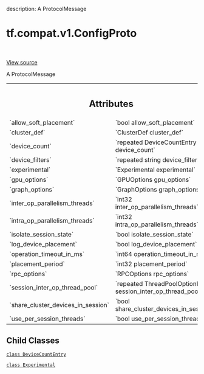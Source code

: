 description: A ProtocolMessage

<div itemscope itemtype="http://developers.google.com/ReferenceObject">
<meta itemprop="name" content="tf.compat.v1.ConfigProto" />
<meta itemprop="path" content="Stable" />
<meta itemprop="property" content="DeviceCountEntry"/>
<meta itemprop="property" content="Experimental"/>
</div>

# tf.compat.v1.ConfigProto

<!-- Insert buttons and diff -->

<table class="tfo-notebook-buttons tfo-api nocontent" align="left">

</table>

<a target="_blank" class="external" href="/code/stable/tensorflow/core/protobuf/config.proto">View source</a>



A ProtocolMessage

<!-- Placeholder for "Used in" -->




<!-- Tabular view -->
 <table class="responsive fixed orange">
<colgroup><col width="214px"><col></colgroup>
<tr><th colspan="2"><h2 class="add-link">Attributes</h2></th></tr>

<tr>
<td>
`allow_soft_placement`<a id="allow_soft_placement"></a>
</td>
<td>
`bool allow_soft_placement`
</td>
</tr><tr>
<td>
`cluster_def`<a id="cluster_def"></a>
</td>
<td>
`ClusterDef cluster_def`
</td>
</tr><tr>
<td>
`device_count`<a id="device_count"></a>
</td>
<td>
`repeated DeviceCountEntry device_count`
</td>
</tr><tr>
<td>
`device_filters`<a id="device_filters"></a>
</td>
<td>
`repeated string device_filters`
</td>
</tr><tr>
<td>
`experimental`<a id="experimental"></a>
</td>
<td>
`Experimental experimental`
</td>
</tr><tr>
<td>
`gpu_options`<a id="gpu_options"></a>
</td>
<td>
`GPUOptions gpu_options`
</td>
</tr><tr>
<td>
`graph_options`<a id="graph_options"></a>
</td>
<td>
`GraphOptions graph_options`
</td>
</tr><tr>
<td>
`inter_op_parallelism_threads`<a id="inter_op_parallelism_threads"></a>
</td>
<td>
`int32 inter_op_parallelism_threads`
</td>
</tr><tr>
<td>
`intra_op_parallelism_threads`<a id="intra_op_parallelism_threads"></a>
</td>
<td>
`int32 intra_op_parallelism_threads`
</td>
</tr><tr>
<td>
`isolate_session_state`<a id="isolate_session_state"></a>
</td>
<td>
`bool isolate_session_state`
</td>
</tr><tr>
<td>
`log_device_placement`<a id="log_device_placement"></a>
</td>
<td>
`bool log_device_placement`
</td>
</tr><tr>
<td>
`operation_timeout_in_ms`<a id="operation_timeout_in_ms"></a>
</td>
<td>
`int64 operation_timeout_in_ms`
</td>
</tr><tr>
<td>
`placement_period`<a id="placement_period"></a>
</td>
<td>
`int32 placement_period`
</td>
</tr><tr>
<td>
`rpc_options`<a id="rpc_options"></a>
</td>
<td>
`RPCOptions rpc_options`
</td>
</tr><tr>
<td>
`session_inter_op_thread_pool`<a id="session_inter_op_thread_pool"></a>
</td>
<td>
`repeated ThreadPoolOptionProto session_inter_op_thread_pool`
</td>
</tr><tr>
<td>
`share_cluster_devices_in_session`<a id="share_cluster_devices_in_session"></a>
</td>
<td>
`bool share_cluster_devices_in_session`
</td>
</tr><tr>
<td>
`use_per_session_threads`<a id="use_per_session_threads"></a>
</td>
<td>
`bool use_per_session_threads`
</td>
</tr>
</table>



## Child Classes
[`class DeviceCountEntry`](../../../tf/compat/v1/ConfigProto/DeviceCountEntry.md)

[`class Experimental`](../../../tf/compat/v1/ConfigProto/Experimental.md)

